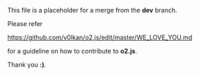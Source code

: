 This file is a placeholder for a merge from the **dev** branch.

Please refer

<https://github.com/v0lkan/o2.js/edit/master/WE_LOVE_YOU.md>

for a guideline on how to contribute to **o2.js**.

Thank you **:)**.
